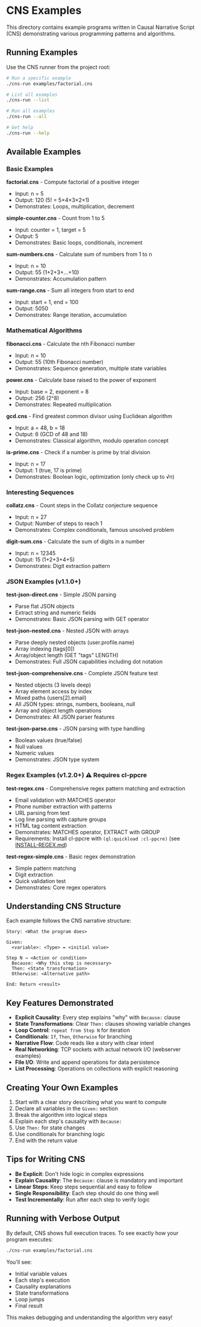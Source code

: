 # CNS Examples

This directory contains example programs written in Causal Narrative Script (CNS) demonstrating various programming patterns and algorithms.

## Running Examples

Use the CNS runner from the project root:

```bash
# Run a specific example
./cns-run examples/factorial.cns

# List all examples
./cns-run --list

# Run all examples
./cns-run --all

# Get help
./cns-run --help
```

## Available Examples

### Basic Examples

**factorial.cns** - Compute factorial of a positive integer
- Input: n = 5
- Output: 120 (5! = 5×4×3×2×1)
- Demonstrates: Loops, multiplication, decrement

**simple-counter.cns** - Count from 1 to 5
- Input: counter = 1, target = 5
- Output: 5
- Demonstrates: Basic loops, conditionals, increment

**sum-numbers.cns** - Calculate sum of numbers from 1 to n
- Input: n = 10
- Output: 55 (1+2+3+...+10)
- Demonstrates: Accumulation pattern

**sum-range.cns** - Sum all integers from start to end
- Input: start = 1, end = 100
- Output: 5050
- Demonstrates: Range iteration, accumulation

### Mathematical Algorithms

**fibonacci.cns** - Calculate the nth Fibonacci number
- Input: n = 10
- Output: 55 (10th Fibonacci number)
- Demonstrates: Sequence generation, multiple state variables

**power.cns** - Calculate base raised to the power of exponent
- Input: base = 2, exponent = 8
- Output: 256 (2^8)
- Demonstrates: Repeated multiplication

**gcd.cns** - Find greatest common divisor using Euclidean algorithm
- Input: a = 48, b = 18
- Output: 6 (GCD of 48 and 18)
- Demonstrates: Classical algorithm, modulo operation concept

**is-prime.cns** - Check if a number is prime by trial division
- Input: n = 17
- Output: 1 (true, 17 is prime)
- Demonstrates: Boolean logic, optimization (only check up to √n)

### Interesting Sequences

**collatz.cns** - Count steps in the Collatz conjecture sequence
- Input: n = 27
- Output: Number of steps to reach 1
- Demonstrates: Complex conditionals, famous unsolved problem

**digit-sum.cns** - Calculate the sum of digits in a number
- Input: n = 12345
- Output: 15 (1+2+3+4+5)
- Demonstrates: Digit extraction pattern

### JSON Examples (v1.1.0+)

**test-json-direct.cns** - Simple JSON parsing
- Parse flat JSON objects
- Extract string and numeric fields
- Demonstrates: Basic JSON parsing with GET operator

**test-json-nested.cns** - Nested JSON with arrays
- Parse deeply nested objects (user.profile.name)
- Array indexing (tags[0])
- Array/object length (GET "tags" LENGTH)
- Demonstrates: Full JSON capabilities including dot notation

**test-json-comprehensive.cns** - Complete JSON feature test
- Nested objects (3 levels deep)
- Array element access by index
- Mixed paths (users[2].email)
- All JSON types: strings, numbers, booleans, null
- Array and object length operations
- Demonstrates: All JSON parser features

**test-json-parse.cns** - JSON parsing with type handling
- Boolean values (true/false)
- Null values
- Numeric values
- Demonstrates: JSON type system

### Regex Examples (v1.2.0+) ⚠️ Requires cl-ppcre

**test-regex.cns** - Comprehensive regex pattern matching and extraction
- Email validation with MATCHES operator
- Phone number extraction with patterns
- URL parsing from text
- Log line parsing with capture groups
- HTML tag content extraction
- Demonstrates: MATCHES operator, EXTRACT with GROUP
- Requirements: Install cl-ppcre with `(ql:quickload :cl-ppcre)` (see [INSTALL-REGEX.md](../INSTALL-REGEX.md))

**test-regex-simple.cns** - Basic regex demonstration
- Simple pattern matching
- Digit extraction
- Quick validation test
- Demonstrates: Core regex operators

## Understanding CNS Structure

Each example follows the CNS narrative structure:

```cns
Story: <What the program does>

Given:
  <variable>: <Type> = <initial value>

Step N → <Action or condition>
  Because: <Why this step is necessary>
  Then: <State transformation>
  Otherwise: <Alternative path>

End: Return <result>
```

## Key Features Demonstrated

- **Explicit Causality**: Every step explains "why" with `Because:` clause
- **State Transformations**: Clear `Then:` clauses showing variable changes
- **Loop Control**: `repeat from Step N` for iteration
- **Conditionals**: `If`, `Then`, `Otherwise` for branching
- **Narrative Flow**: Code reads like a story with clear intent
- **Real Networking**: TCP sockets with actual network I/O (webserver examples)
- **File I/O**: Write and append operations for data persistence
- **List Processing**: Operations on collections with explicit reasoning

## Creating Your Own Examples

1. Start with a clear story describing what you want to compute
2. Declare all variables in the `Given:` section
3. Break the algorithm into logical steps
4. Explain each step's causality with `Because:`
5. Use `Then:` for state changes
6. Use conditionals for branching logic
7. End with the return value

## Tips for Writing CNS

- **Be Explicit**: Don't hide logic in complex expressions
- **Explain Causality**: The `Because:` clause is mandatory and important
- **Linear Steps**: Keep steps sequential and easy to follow
- **Single Responsibility**: Each step should do one thing well
- **Test Incrementally**: Run after each step to verify logic

## Running with Verbose Output

By default, CNS shows full execution traces. To see exactly how your program executes:

```bash
./cns-run examples/factorial.cns
```

You'll see:
- Initial variable values
- Each step's execution
- Causality explanations
- State transformations
- Loop jumps
- Final result

This makes debugging and understanding the algorithm very easy!
